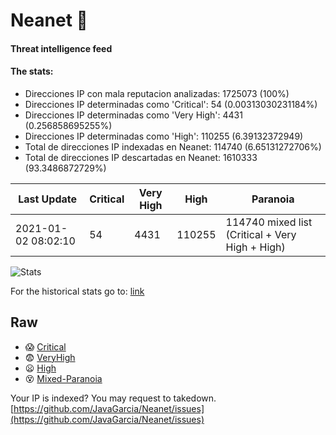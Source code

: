 # Neanet :hocho:
#### Threat intelligence feed
#### The stats:

- Direcciones IP con mala reputacion analizadas: 1725073 (100%)
- Direcciones IP determinadas como 'Critical':  54 (0.00313030231184%)
- Direcciones IP determinadas como 'Very High':  4431 (0.256858695255%)
- Direcciones IP determinadas como 'High':  110255 (6.39132372949)
- Total de direcciones IP indexadas en Neanet:  114740 (6.65131272706%)
- Total de direcciones IP descartadas en Neanet:  1610333 (93.3486872729%)

| Last Update | Critical | Very High | High | Paranoia |
| --- | --- | --- | --- | --- |
| 2021-01-02 08:02:10 | 54 | 4431 | 110255 | 114740 mixed list (Critical + Very High + High)|

![Stats](https://docs.google.com/spreadsheets/d/e/2PACX-1vSnaNMIXVabIpDJjufMlzH7poXnshF3mgd8Is1g9ytUEzVsP5my4Trn8f-xkoLLQ38xpL3HtmUexLo6/pubchart?oid=501124687&format=image)

For the historical stats go to: [link](/stats.csv)
## Raw
- :scream: [Critical](https://raw.githubusercontent.com/JavaGarcia/Neanet/master/blacklists/neanet_critical.txt)
- :fearful: [VeryHigh](https://raw.githubusercontent.com/JavaGarcia/Neanet/master/blacklists/neanet_veryHigh.txtt)
- :frowning: [High](https://raw.githubusercontent.com/JavaGarcia/Neanet/master/blacklists/neanet_high.txt)
- :dizzy_face: [Mixed-Paranoia](https://raw.githubusercontent.com/JavaGarcia/Neanet/master/blacklists/neanet_all.txt)


Your IP is indexed? You may request to takedown. [https://github.com/JavaGarcia/Neanet/issues](https://github.com/JavaGarcia/Neanet/issues)














































































































































































































































































































































































































































































































































































































































































































































































































































































































































































































































































































































































































































































































































































































































































































































































































































































































































































































































































































































































































































































































































































































































































































































































































































































































































































































































































































































































































































































































































































































































































































































































































































































































































